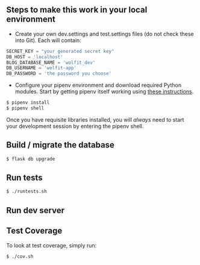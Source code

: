 ## Steps to make this work in your local environment

* Create your own dev.settings and test.settings files (do not check these into Git). Each will contain:

``` py
SECRET_KEY = "your generated secret key"
DB_HOST = 'localhost'
BLOG_DATABASE_NAME = 'wolfit_dev'
DB_USERNAME = 'wolfit-app'
DB_PASSWORD = 'the password you choose'
```

* Configure your pipenv environment and download required Python modules. Start by getting pipenv itself working using [these instructions](https://pipenv.readthedocs.io/en/latest/).

``` sh
$ pipenv install
$ pipenv shell
```

Once you have requisite libraries installed, you will *always* need to start your development session by entering the pipenv shell.

## Build / migrate the database

``` sh
$ flask db upgrade
```

## Run tests

``` sh
$ ./runtests.sh
```

## Run dev server

## Test Coverage

To look at test coverage, simply run:

``` sh
$ ./cov.sh
```